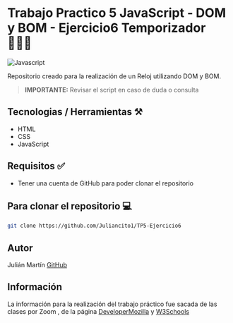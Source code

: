# Trabajo Practico 5 JavaScript - DOM y BOM - Ejercicio6 Temporizador 👨🏻‍💻

![Javascript](https://miro.medium.com/v2/resize:fit:900/1*GDGCFOr1d65UKnIo8IjArQ.png)

Repositorio creado para la realización de un Reloj utilizando DOM y BOM.

>**IMPORTANTE:** Revisar el script en caso de duda o consulta
## Tecnologias / Herramientas ⚒️

- HTML
- CSS
- JavaScript

## Requisitos ✅
- Tener una cuenta de GitHub para poder clonar el repositorio

## Para clonar el repositorio 💻

```bash
git clone https://github.com/Juliancito1/TP5-Ejercicio6
```

## Autor 
Julián Martín [GitHub](https://github.com/Juliancito1)

## Información
La información para la realización del trabajo práctico fue sacada de las clases por Zoom , de la página [DeveloperMozilla](https://developer.mozilla.org/es/) y [W3Schools](https://www.w3schools.com/js/)